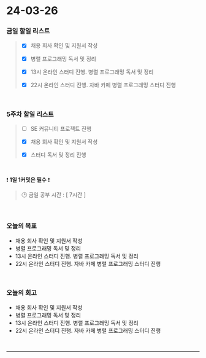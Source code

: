# 24-03-26
### 금일 할일 리스트
> - [x]  채용 회사 확인 및 지원서 작성
>
> - [x]  병렬 프로그래밍 독서 및 정리
>
> - [x]  13시 온라인 스터디 진행. 병렬 프로그래밍 독서 및 정리
>
> - [x]  22시 온라인 스터디 진행. 자바 카페 병렬 프로그래밍 스터디 진행

<br/>

### 5주차 할일 리스트  
> - [ ]  SE 커뮤니티 프로젝트 진행
>
> - [x]  채용 회사 확인 및 지원서 작성
>
> - [x]  스터디 독서 및 정리 진행

<br/>

❗ **1일 1커밋은 필수** ❗
> 🕒 금일 공부 시간 : [ 7시간 ]

<br/>

### 오늘의 목표
- 채용 회사 확인 및 지원서 작성
- 병렬 프로그래밍 독서 및 정리
- 13시 온라인 스터디 진행. 병렬 프로그래밍 독서 및 정리
- 22시 온라인 스터디 진행. 자바 카페 병렬 프로그래밍 스터디 진행

<br>

### 오늘의 회고 
- 채용 회사 확인 및 지원서 작성
- 병렬 프로그래밍 독서 및 정리
- 13시 온라인 스터디 진행. 병렬 프로그래밍 독서 및 정리
- 22시 온라인 스터디 진행. 자바 카페 병렬 프로그래밍 스터디 진행


<br/>

------------  
